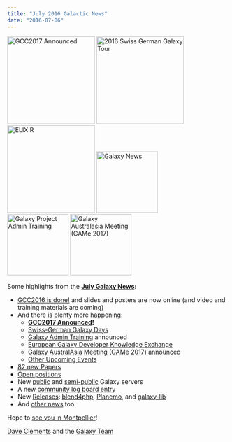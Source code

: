 ```yaml
---
title: "July 2016 Galactic News"
date: "2016-07-06"
---
```

<div class='right'>
<a href='/galaxy-updates/2016-07/#gcc2017-26-30-june-2017-montpellier-france'><img src="/images/logos/GCC2107.png" alt="GCC2017 Announced" width="200" /></a>
<a href='/galaxy-updates/2016-07/#swiss-german-galaxy-days'><img src="/images/logos/SG2016T.V2_logo.png" alt="2016 Swiss German Galaxy Tour" width="200" /></a><br />
<a href='/galaxy-updates/2016-07/#european-galaxy-developer-knowledge-exchange'><img src="/images/logos/ElixirNoTextLogo.png" alt="ELIXIR" width="200" /></a>
<a href='/galaxy-updates/2016-07/'><img src="/images/galaxy-logos/GalaxyNews.png" alt="Galaxy News" width="140" /></a><br />
<a href='/galaxy-updates/2016-07/#galaxy-admin-training-november-7-11-salt-lake-city-utah'><img src="/images/logos/AdminTraining2016-500.png" alt="Galaxy Project Admin Training" width="140" /></a>
<a href='/galaxy-updates/2016-07/#galaxy-australasia-meeting-game-2017-3-9-february-melbourne'><img src="/images/logos/GAMeLogo200.png" alt="Galaxy Australasia Meeting (GAMe 2017)" width="140" /></a>
</div>

Some highlights from the **[July Galaxy News](/galaxy-updates/2016-07/):**

* [GCC2016 is done!](/galaxy-updates/2016-07/#gcc2016-is-done) and slides and posters are now online (and video and training materials are coming)
* And there is plenty more happening:
    * **[GCC2017 Announced](/galaxy-updates/2016-07/#gcc2017-26-30-june-2017-montpellier-france)!**
    * [Swiss-German Galaxy Days](/galaxy-updates/2016-07/#swiss-german-galaxy-days)
    * [Galaxy Admin Training](/galaxy-updates/2016-07/#galaxy-admin-training-november-7-11-salt-lake-city-utah) announced
    * [European Galaxy Developer Knowledge Exchange](/galaxy-updates/2016-07/#european-galaxy-developer-knowledge-exchange)
    * [Galaxy AustralAsia Meeting (GAMe 2017)](/galaxy-updates/2016-07/#galaxy-australasia-meeting-game-2017-3-9-february-melbourne) announced
    * [Other Upcoming Events](/galaxy-updates/2016-07/#upcoming-events)
* [82 new Papers](/galaxy-updates/2016-07/#new-papers)
* [Open positions](/galaxy-updates/2016-07/#whos-hiring)
* New [public](/galaxy-updates/2016-07/#new-public-galaxy-servers) and [semi-public](/galaxy-updates/2016-07/#semi-public-galaxy-servers) Galaxy servers
* A new [community log board entry](/galaxy-updates/2016-07/#galaxy-community-hubs)
* New [Releases](/galaxy-updates/2016-07/#releases): [blend4php](/galaxy-updates/2016-07/#blend4php-01-alpha), [Planemo](/galaxy-updates/2016-07/#planemo-0270), and [galaxy-lib](/galaxy-updates/2016-07/#galaxy-lib-1678---1679)
* And [other news](/galaxy-updates/2016-07/#other-news) too.

Hope to [see you in Montpellier](/galaxy-updates/2016-07/#gcc2017-26-30-june-2017-montpellier-france)!

[Dave Clements](/people/dave-clements/) and the [Galaxy Team](/galaxy-team/)
